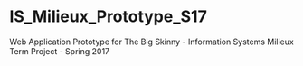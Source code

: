# IS_Milieux_Prototype_S17
Web Application Prototype for The Big Skinny - Information Systems Milieux Term Project - Spring 2017
